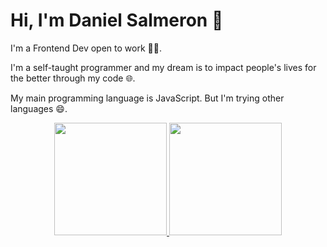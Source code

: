 # Hi, I'm Daniel Salmeron 👋

I'm a Frontend Dev open to work 👨‍💻. 

I'm a self-taught programmer and my dream is to impact people's lives for the better through my code 🌐.

My main programming language is JavaScript. But I'm trying other languages 😄.

<div align="center">
  <a href="https://github.com/DanielSalmeron3b">
  <img height="180em" src="https://github-readme-stats.vercel.app/api?username=DanielSalmeron3b&show_icons=true&theme=dracula&include_all_commits=true&count_private=true"/>
  <img height="180em" src="https://github-readme-stats.vercel.app/api/top-langs/?username=DanielSalmeron3b&layout=compact&langs_count=7&theme=dracula"/>
</div>
